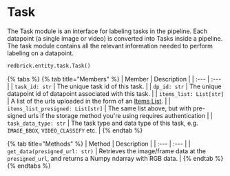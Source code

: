 # Task

The Task module is an interface for labeling tasks in the pipeline. Each datapoint \(a single image or video\) is converted into Tasks inside a pipeline. The task module contains all the relevant information needed to perform labeling on a datapoint.

```python
redbrick.entity.task.Task()
```

{% tabs %}
{% tab title="Members" %}
| Member | Description |
| :--- | :--- |
| `task_id: str` | The unique task id of this task. |
| `dp_id: str` | The unique datapoint id of datapoint associated with this task. |
| `items_list: List[str]` | A list of the urls uploaded in the form of an [Items List](https://docs.redbrickai.com/platform/warehouse/prepare-data/prepare-your-items-list). |
| `items_list_presigned: List[str]` | The same list above, but with pre-signed urls if the storage method you're using requires authentication |
| `task_data_type: str` | The task type and data type of this task, e.g. `IMAGE_BBOX`, `VIDEO_CLASSIFY` etc. |
{% endtab %}

{% tab title="Methods" %}
| Method | Description |
| :--- | :--- |
| `get_data(presigned_url: str)` | Retrieves the image/frame data at the `presigned_url`, and returns a Numpy ndarray with RGB data. |
{% endtab %}
{% endtabs %}

